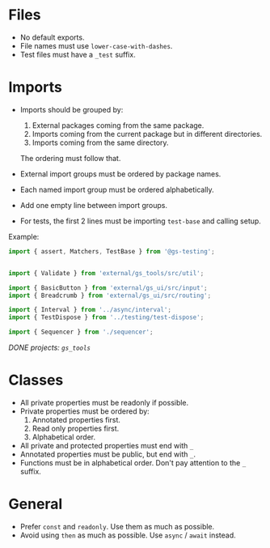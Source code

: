 # Files
-   No default exports.
-   File names must use `lower-case-with-dashes`.
-   Test files must have a `_test` suffix.

# Imports
-   Imports should be grouped by:
    1.  External packages coming from the same package.
    1.  Imports coming from the current package but in different directories.
    1.  Imports coming from the same directory.

    The ordering must follow that.
-   External import groups must be ordered by package names.
-   Each named import group must be ordered alphabetically.
-   Add one empty line between import groups.
-   For tests, the first 2 lines must be importing `test-base` and calling setup.

Example:

```typescript
import { assert, Matchers, TestBase } from '@gs-testing';


import { Validate } from 'external/gs_tools/src/util';

import { BasicButton } from 'external/gs_ui/src/input';
import { Breadcrumb } from 'external/gs_ui/src/routing';

import { Interval } from '../async/interval';
import { TestDispose } from '../testing/test-dispose';

import { Sequencer } from './sequencer';
```

*DONE projects: `gs_tools`*

# Classes
-   All private properties must be readonly if possible.
-   Private properties must be ordered by:
    1.  Annotated properties first.
    1.  Read only properties first.
    1.  Alphabetical order.
-   All private and protected properties must end with `_`
-   Annotated properties must be public, but end with `_`.
-   Functions must be in alphabetical order. Don't pay attention to the `_` suffix.

# General
-   Prefer `const` and `readonly`. Use them as much as possible.
-   Avoid using `then` as much as possible. Use `async` / `await` instead.

